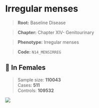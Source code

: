 # Irregular menses

> **Root:** Baseline Disease  

> **Chapter:** Chapter XIV- Genitourinary  

> **Phenotype:** Irregular menses  

> **Code:** `N14_MENSIRREG`

## 👩 In Females  
> Sample size: **110043**  
> Cases: **511**  
> Controls: **109532**
<img src="/Disease/Figures/ALL/Incidence/N14_MENSIRREG.png"/>
<CsvTable src="/Disease/Data/ALL/Incidence/COX_N14_MENSIRREG.csv" label="🔍 View full results" />
